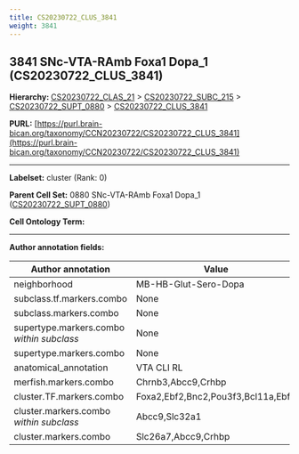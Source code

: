 ```yaml
---
title: CS20230722_CLUS_3841
weight: 3841
---
```

## 3841 SNc-VTA-RAmb Foxa1 Dopa_1 (CS20230722_CLUS_3841)
<b>Hierarchy: </b>
[CS20230722_CLAS_21](../CS20230722_CLAS_21) >
[CS20230722_SUBC_215](../CS20230722_SUBC_215) >
[CS20230722_SUPT_0880](../CS20230722_SUPT_0880) >
[CS20230722_CLUS_3841](../CS20230722_CLUS_3841)

**PURL:** [https://purl.brain-bican.org/taxonomy/CCN20230722/CS20230722_CLUS_3841](https://purl.brain-bican.org/taxonomy/CCN20230722/CS20230722_CLUS_3841)

---


**Labelset:** cluster (Rank: 0)

**Parent Cell Set:** 0880 SNc-VTA-RAmb Foxa1 Dopa_1 ([CS20230722_SUPT_0880](../CS20230722_SUPT_0880))



**Cell Ontology Term:** 

[MARKER GENES.]: #


---

[TRANSFERRED ANNOTATIONS.]: #


[AUTHOR ANNOTATION FIELDS.]: #


**Author annotation fields:**

| Author annotation | Value |
|-------------------|-------|
|neighborhood|MB-HB-Glut-Sero-Dopa|
|subclass.tf.markers.combo|None|
|subclass.markers.combo|None|
|supertype.markers.combo _within subclass_|None|
|supertype.markers.combo|None|
|anatomical_annotation|VTA CLI RL|
|merfish.markers.combo|Chrnb3,Abcc9,Crhbp|
|cluster.TF.markers.combo|Foxa2,Ebf2,Bnc2,Pou3f3,Bcl11a,Ebf1|
|cluster.markers.combo _within subclass_|Abcc9,Slc32a1|
|cluster.markers.combo|Slc26a7,Abcc9,Crhbp|
